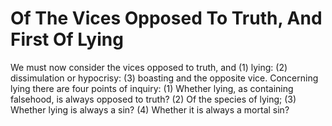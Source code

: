 # Of The Vices Opposed To Truth, And First Of Lying

We must now consider the vices opposed to truth, and (1) lying: (2) dissimulation or hypocrisy: (3) boasting and the opposite vice. Concerning lying there are four points of inquiry:
(1) Whether lying, as containing falsehood, is always opposed to truth?
(2) Of the species of lying;
(3) Whether lying is always a sin?
(4) Whether it is always a mortal sin?